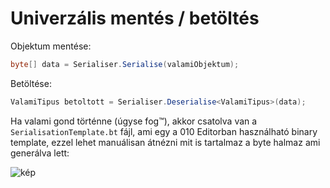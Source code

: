 # Univerzális mentés / betöltés

Objektum mentése:
```c#
byte[] data = Serialiser.Serialise(valamiObjektum);
```

Betöltése:
```c#
ValamiTipus betoltott = Serialiser.Deserialise<ValamiTipus>(data);
```

Ha valami gond történne (úgyse fog™), akkor csatolva van a `SerialisationTemplate.bt` fájl, ami egy a 010 Editorban használható binary template, ezzel lehet manuálisan
átnézni mit is tartalmaz a byte halmaz ami generálva lett:

![kép](https://user-images.githubusercontent.com/17655680/203452194-cf8d34b9-75dc-43be-97ed-caf6758030c8.png)
